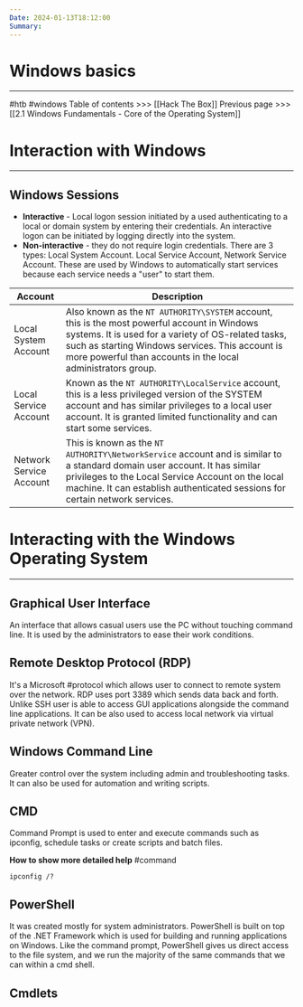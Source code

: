 ```yaml
---
Date: 2024-01-13T18:12:00
Summary:
---
```

# Windows basics
---

#htb #windows 
Table of contents >>> [[Hack The Box]]
Previous page >>> [[2.1 Windows Fundamentals - Core of the Operating System]]

# Interaction with Windows
---

## Windows Sessions
- **Interactive** - Local logon session initiated by a used authenticating to a local or domain system by entering their credentials. An interactive logon can be initiated by logging directly into the system.
- **Non-interactive** - they do not require login credentials. There are 3 types: Local System Account. Local Service Account, Network Service Account. These are used by Windows to automatically start services because each service needs a "user" to start them.

| Account | Description |
| ---- | ---- |
| Local System Account | Also known as the `NT AUTHORITY\SYSTEM` account, this is the most powerful account in Windows systems. It is used for a variety of OS-related tasks, such as starting Windows services. This account is more powerful than accounts in the local administrators group. |
| Local Service Account | Known as the `NT AUTHORITY\LocalService` account, this is a less privileged version of the SYSTEM account and has similar privileges to a local user account. It is granted limited functionality and can start some services. |
| Network Service Account | This is known as the `NT AUTHORITY\NetworkService` account and is similar to a standard domain user account. It has similar privileges to the Local Service Account on the local machine. It can establish authenticated sessions for certain network services. |

# Interacting with the Windows Operating System
---

## Graphical User Interface
An interface that allows casual users use the PC without touching command line. It is used by the administrators to ease their work conditions.

## Remote Desktop Protocol (RDP)
It's a Microsoft #protocol which allows user to connect to remote system over the network. RDP uses port 3389 which sends data back and forth. Unlike SSH user is able to access GUI applications alongside the command line applications. It can be also used to access local network via virtual private network (VPN).

## Windows Command Line
Greater control over the system including admin and troubleshooting tasks. It can also be used for automation and writing scripts.

## CMD
Command Prompt is used to enter and execute commands such as ipconfig, schedule tasks or create scripts and batch files.

**How to show more detailed help** #command 
```cmd-session
ipconfig /?
```
## PowerShell
It was created mostly for system administrators. PowerShell is built on top of the .NET Framework which is used for building and running applications on Windows. Like the command prompt, PowerShell gives us direct access to the file system, and we run the majority of the same commands that we can within a cmd shell.

## Cmdlets

